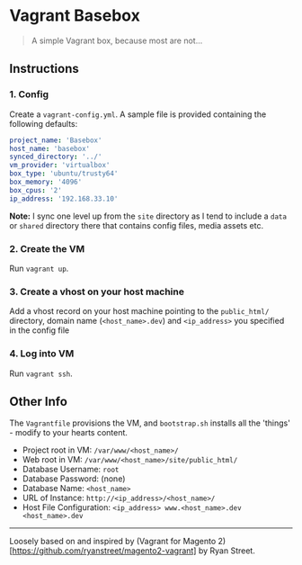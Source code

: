 # Vagrant Basebox

> A simple Vagrant box, because most are not...

## Instructions

### 1. Config

Create a `vagrant-config.yml`. A sample file is provided containing the following defaults:

```yaml
project_name: 'Basebox'
host_name: 'basebox'
synced_directory: '../'
vm_provider: 'virtualbox'
box_type: 'ubuntu/trusty64'
box_memory: '4096'
box_cpus: '2'
ip_address: '192.168.33.10'
```

**Note:** I sync one level up from the `site` directory as I tend to include a `data` or `shared` directory there that contains config files, media assets etc.

### 2. Create the VM

Run `vagrant up`.

### 3. Create a vhost on your host machine

Add a vhost record on your host machine pointing to the `public_html/` directory, domain name (`<host_name>.dev`) and `<ip_address>` you specified in the config file

### 4. Log into VM

Run `vagrant ssh`.

## Other Info

The `Vagrantfile` provisions the VM, and `bootstrap.sh` installs all the 'things' - modify to your hearts content.

+ Project root in VM: `/var/www/<host_name>/`
+ Web root in VM: `/var/www/<host_name>/site/public_html/`
+ Database Username: `root`
+ Database Password: (none)
+ Database Name: `<host_name>`
+ URL of Instance: `http://<ip_address>/<host_name>/`
+ Host File Configuration: `<ip_address> www.<host_name>.dev <host_name>.dev`

---

Loosely based on and inspired by (Vagrant for Magento 2)[https://github.com/ryanstreet/magento2-vagrant] by Ryan Street.
